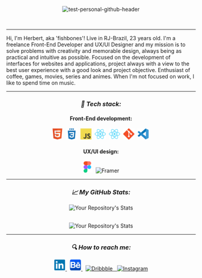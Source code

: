 <div id="header" width="auto" heigth="auto" align="center">
    
![test-personal-github-header](https://user-images.githubusercontent.com/107329000/179029771-996c3d1a-1d69-4641-b5d2-5ef4a23b78da.png)
    
</div>

<br>

---

Hi, I'm Herbert, aka 'fishbones'! Live in RJ-Brazil, 23 years old. I'm a freelance Front-End Developer and UX/UI Designer and my mission is to solve problems with creativity and memorable design, always being as practical and intuitive as possible. Focused on the development of interfaces for websites and applications, project always with a view to the best user experience with a good look and project objective. Enthusiast of coffee, games, movies, series and animes. When I'm not focused on work, I like to spend time on music.

---

### <p align="center"><i> :hammer: Tech stack:</i></p>

#### <p align="center">Front-End development:</p>

<div id="frontend-tools" align="center">
    <img src="https://github.com/devicons/devicon/blob/master/icons/html5/html5-original.svg" title="HTML5" alt="HTML" width="30" height="30"/>&nbsp;
    <img src="https://github.com/devicons/devicon/blob/master/icons/css3/css3-plain-wordmark.svg"  title="CSS3" alt="CSS" width="30" height="30"/>&nbsp;
    <img src="https://github.com/devicons/devicon/blob/master/icons/javascript/javascript-original.svg" title="JavaScript" alt="JavaScript" width="30" height="30"/>&nbsp;
    <img src="https://github.com/devicons/devicon/blob/master/icons/react/react-original.svg" title="React.JS" alt="React" width="30" height="30"/>&nbsp;
    <img src="https://github.com/devicons/devicon/blob/master/icons/react/react-original.svg" title="ReactNative" alt="React Native" width="30" height="30"/>&nbsp;
    <img src="https://github.com/devicons/devicon/blob/master/icons/git/git-original.svg" title="Git" alt="Git" width="30" height="30"/>&nbsp;
    <img src="https://github.com/devicons/devicon/blob/master/icons/vscode/vscode-original.svg" title="VSCode" alt="VS code" width="30" height="30"/>&nbsp;
</div>

#### <p align="center">UX/UI design:</p>

<div id="ux-ui-tools" align="center">
    <img src="https://github.com/devicons/devicon/blob/master/icons/figma/figma-original.svg" title="Figma" alt="Figma" width="30" height="30"/>&nbsp;
    <img src="https://cdn.iconscout.com/icon/free/png-256/framer-3628191-3031011.png" title="Framer" alt="Framer" width="30" height="30"/>&nbsp;
</div>

---

### <P align="center"><i> :chart_with_upwards_trend: My GitHub Stats:</i></p>

<div id="github-stats" align="center">

![Your Repository's Stats](https://github-readme-stats.vercel.app/api?username=herbertgaribaldi&show_icons=true&theme=tokyonight)
<br><br>

![Your Repository's Stats](https://github-readme-stats.vercel.app/api/top-langs/?username=herbertgaribaldi&theme=tokyonight)

</div>

---

### <P align="center"><i> :mag: How to reach me:</i></p>

<div id="badges" align="center">
  <a href="https://www.linkedin.com/in/herbertgaribaldi/L" target="_blank">
    <img src="https://github.com/devicons/devicon/blob/master/icons/linkedin/linkedin-original.svg" alt="LinkedIn" width="30" height="30"/>
  </a>&nbsp;
  <a href="https://www.behance.net/herbertgaribaldi" target="_blank">
    <img src="https://github.com/devicons/devicon/blob/master/icons/behance/behance-original.svg" alt="behance" width="30" height="30"/>
  <a>&nbsp;
  <a href="https://dribbble.com/herbertgaribaldi/about" target="_blank">
    <img src="https://cdn.freebiesupply.com/logos/large/2x/dribbble-icon-1-logo-png-transparent.png" alt="Dribbble" width="30" height="30"/>
  </a>
  <a href="https://instagram.com/herbertgaribaldi" target="_blank">&nbsp;
    <img src="https://www.fiveacrefarms.com/wp-content/uploads/2019/04/instagram.png" alt="Instagram" width="30" height="30"/>
  </a>
</div>
